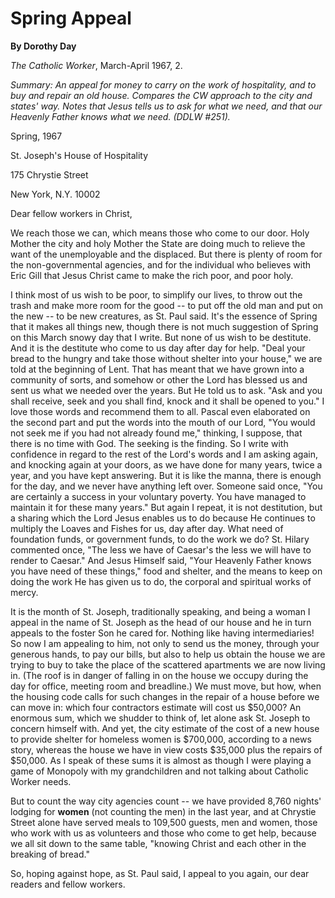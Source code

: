 Spring Appeal
=============

**By Dorothy Day**

*The Catholic Worker*, March-April 1967, 2.

*Summary: An appeal for money to carry on the work of hospitality, and
to buy and repair an old house. Compares the CW approach to the city and
states' way. Notes that Jesus tells us to ask for what we need, and that
our Heavenly Father knows what we need. (DDLW \#251).*

Spring, 1967

St. Joseph's House of Hospitality

175 Chrystie Street

New York, N.Y. 10002

Dear fellow workers in Christ,

We reach those we can, which means those who come to our door. Holy
Mother the city and holy Mother the State are doing much to relieve the
want of the unemployable and the displaced. But there is plenty of room
for the non-governmental agencies, and for the individual who believes
with Eric Gill that Jesus Christ came to make the rich poor, and poor
holy.

I think most of us wish to be poor, to simplify our lives, to throw out
the trash and make more room for the good -- to put off the old man and
put on the new -- to be new creatures, as St. Paul said. It's the
essence of Spring that it makes all things new, though there is not much
suggestion of Spring on this March snowy day that I write. But none of
us wish to be destitute. And it is the destitute who come to us day
after day for help. "Deal your bread to the hungry and take those
without shelter into your house," we are told at the beginning of Lent.
That has meant that we have grown into a community of sorts, and somehow
or other the Lord has blessed us and sent us what we needed over the
years. But He told us to ask. "Ask and you shall receive, seek and you
shall find, knock and it shall be opened to you." I love those words and
recommend them to all. Pascal even elaborated on the second part and put
the words into the mouth of our Lord, "You would not seek me if you had
not already found me," thinking, I suppose, that there is no time with
God. The seeking is the finding. So I write with confidence in regard to
the rest of the Lord's words and I am asking again, and knocking again
at your doors, as we have done for many years, twice a year, and you
have kept answering. But it is like the manna, there is enough for the
day, and we never have anything left over. Someone said once, "You are
certainly a success in your voluntary poverty. You have managed to
maintain it for these many years." But again I repeat, it is not
destitution, but a sharing which the Lord Jesus enables us to do because
He continues to multiply the Loaves and Fishes for us, day after day.
What need of foundation funds, or government funds, to do the work we
do? St. Hilary commented once, "The less we have of Caesar's the less we
will have to render to Caesar." And Jesus Himself said, "Your Heavenly
Father knows you have need of these things," food and shelter, and the
means to keep on doing the work He has given us to do, the corporal and
spiritual works of mercy.

It is the month of St. Joseph, traditionally speaking, and being a woman
I appeal in the name of St. Joseph as the head of our house and he in
turn appeals to the foster Son he cared for. Nothing like having
intermediaries! So now I am appealing to him, not only to send us the
money, through your generous hands, to pay our bills, but also to help
us obtain the house we are trying to buy to take the place of the
scattered apartments we are now living in. (The roof is in danger of
falling in on the house we occupy during the day for office, meeting
room and breadline.) We must move, but how, when the housing code calls
for such changes in the repair of a house before we can move in: which
four contractors estimate will cost us \$50,000? An enormous sum, which
we shudder to think of, let alone ask St. Joseph to concern himself
with. And yet, the city estimate of the cost of a new house to provide
shelter for homeless women is \$700,000, according to a news story,
whereas the house we have in view costs \$35,000 plus the repairs of
\$50,000. As I speak of these sums it is almost as though I were playing
a game of Monopoly with my grandchildren and not talking about Catholic
Worker needs.

But to count the way city agencies count -- we have provided 8,760
nights' lodging for **women** (not counting the men) in the last year,
and at Chrystie Street alone have served meals to 109,500 guests, men
and women, those who work with us as volunteers and those who come to
get help, because we all sit down to the same table, "knowing Christ and
each other in the breaking of bread."

So, hoping against hope, as St. Paul said, I appeal to you again, our
dear readers and fellow workers.
